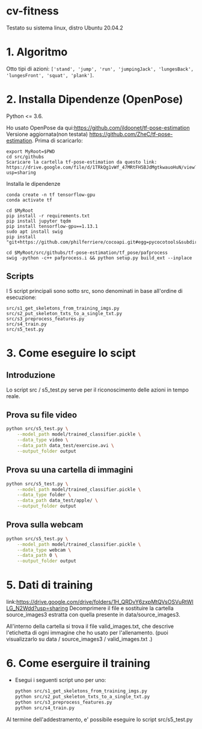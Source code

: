 # cv-fitness
Testato su sistema linux, distro Ubuntu 20.04.2


# 1. Algoritmo


Otto tipi di azioni: `['stand', 'jump', 'run', 'jumpingJack', 'lungesBack', 'lungesFront', 'squat', 'plank']`. 



# 2. Installa Dipendenze (OpenPose)

Python <= 3.6.

Ho usato OpenPose da qui:https://github.com/ildoonet/tf-pose-estimation
Versione aggiornata(non testata) https://github.com/ZheC/tf-pose-estimation. Prima di scaricarlo:

```
export MyRoot=$PWD
cd src/githubs  
Scaricare la cartella tf-pose-estimation da questo link: https://drive.google.com/file/d/1TRkQg1vWf_47MRtFH5BJdMgtkwauoHuN/view?usp=sharing
```

Installa le dipendenze
```
conda create -n tf tensorflow-gpu
conda activate tf

cd $MyRoot
pip install -r requirements.txt
pip install jupyter tqdm
pip install tensorflow-gpu==1.13.1
sudo apt install swig
pip install "git+https://github.com/philferriere/cocoapi.git#egg=pycocotools&subdirectory=PythonAPI"

cd $MyRoot/src/githubs/tf-pose-estimation/tf_pose/pafprocess
swig -python -c++ pafprocess.i && python setup.py build_ext --inplace
```


## Scripts
I 5 script principali sono sotto src, sono denominati in base all'ordine di esecuzione:
```
src/s1_get_skeletons_from_training_imgs.py    
src/s2_put_skeleton_txts_to_a_single_txt.py
src/s3_preprocess_features.py
src/s4_train.py 
src/s5_test.py
```


# 3. Come eseguire lo scipt

## Introduzione
Lo script src / s5_test.py serve per il riconoscimento delle azioni in tempo reale.


## Prova su file video
``` bash
python src/s5_test.py \
    --model_path model/trained_classifier.pickle \
    --data_type video \
    --data_path data_test/exercise.avi \
    --output_folder output
```

## Prova su una cartella di immagini
``` bash
python src/s5_test.py \
    --model_path model/trained_classifier.pickle \
    --data_type folder \
    --data_path data_test/apple/ \
    --output_folder output
```

## Prova sulla webcam
``` bash
python src/s5_test.py \
    --model_path model/trained_classifier.pickle \
    --data_type webcam \
    --data_path 0 \
    --output_folder output
```

# 5. Dati di training
link:https://drive.google.com/drive/folders/1H_QRDvY6zxpMtQVsOSVuRtWILG_N2Wdd?usp=sharing
Decomprimere il file e sostituire la cartella source_images3 estratta con quella presente in data/source_images3.

All'interno della cartella si trova il file valid_images.txt, che descrive l'etichetta di ogni immagine che ho usato per l'allenamento. (puoi visualizzarlo su data / source_images3 / valid_images.txt .)

# 6. Come eserguire il training

* Esegui i seguenti script uno per uno:
    ``` bash
    python src/s1_get_skeletons_from_training_imgs.py
    python src/s2_put_skeleton_txts_to_a_single_txt.py 
    python src/s3_preprocess_features.py
    python src/s4_train.py 
    ```

Al termine dell'addestramento, e' possibile eseguire lo script src/s5_test.py


